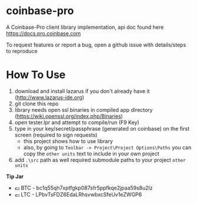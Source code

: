 # coinbase-pro

A Coinbase-Pro client library implementation, api doc found here https://docs.pro.coinbase.com

To request features or report a bug, open a github issue with details/steps to reproduce

# How To Use

1. download and install lazarus if you don't already have it (http://www.lazarus-ide.org)
1. git clone this repo
1. library needs open ssl binaries in compiled app directory (https://wiki.openssl.org/index.php/Binaries)
1. open tester.lpr and attempt to compile/run (F9 Key)
1. type in your key/secret/passphrase (generated on coinbase) on the first screen (required to sign requests)
    * this project shows how to use library
    * also, by going to `Toolbar -> Project\Project Options\Paths` you can copy the `other units` text to include in your own project
1. add `.\src` path as well required submodule paths to your project `other units`

**Tip Jar**
  * :dollar: BTC - bc1q55qh7xptfgkp087sfr5ppfkqe2jpaa59s8u2lz
  * :euro: LTC - LPbvTsFDZ6EdaLRhsvwbxcSfeUv1eZWGP6
